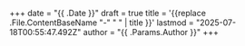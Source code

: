 +++
date = "{{ .Date }}"
draft = true
title = '{{replace .File.ContentBaseName "-" " "  | title }}'
lastmod = "2025-07-18T00:55:47.492Z"
author = "{{ .Params.Author }}"
+++
